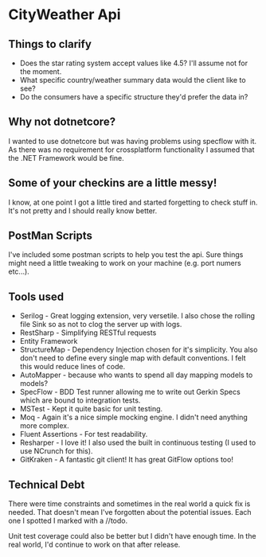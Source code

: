 
# CityWeather Api

## Things to clarify 
* Does the star rating system accept values like 4.5? I'll assume not for the moment.
* What specific country/weather summary data would the client like to see?
* Do the consumers have a specific structure they'd prefer the data in?

## Why not dotnetcore? 
I wanted to use dotnetcore but was having problems using specflow with it. As there was no requirement
for crossplatform functionality I assumed that the .NET Framework would be fine. 

## Some of your checkins are a little messy!
I know, at one point I got a little tired and started forgetting to check stuff in. It's not pretty and I should really know better.

## PostMan Scripts
I've included some postman scripts to help you test the api. Sure things might need a little tweaking to work on your machine (e.g. port numers etc...).

## Tools used 
* Serilog - Great logging extension, very versetile. I also chose the rolling file Sink so as not to clog the server up with logs.
* RestSharp - Simplifying RESTful requests
* Entity Framework 
* StructureMap - Dependency Injection chosen for it's simplicity. You also don't need to define every single map with default conventions. I felt this would reduce lines of code.
* AutoMapper - because who wants to spend all day mapping models to models? 
* SpecFlow - BDD Test runner allowing me to write out Gerkin Specs which are bound to integration tests.
* MSTest - Kept it quite basic for unit testing. 
* Moq - Again it's a nice simple mocking engine. I didn't need anything more complex.
* Fluent Assertions - For test readability.
* Resharper - I love it! I also used the built in continuous testing (I used to use NCrunch for this).
* GitKraken - A fantastic git client! It has great GitFlow options too!

## Technical Debt
There were time constraints and sometimes in the real world a quick fix is needed. That doesn't mean I've forgotten about the potential issues. Each one I spotted I marked with a //todo. 

Unit test coverage could also be better but I didn't have enough time. In the real world, I'd continue to work on that after release. 

